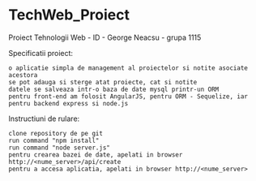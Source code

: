# TechWeb_Proiect

Proiect Tehnologii Web - ID - George Neacsu - grupa 1115

Specificatii proiect:

    o aplicatie simpla de management al proiectelor si notite asociate acestora
    se pot adauga si sterge atat proiecte, cat si notite
    datele se salveaza intr-o baza de date mysql printr-un ORM
    pentru front-end am folosit AngularJS, pentru ORM - Sequelize, iar pentru backend express si node.js

Instructiuni de rulare:

    clone repository de pe git
    run command "npm install"
    run command "node server.js"
    pentru crearea bazei de date, apelati in browser http://<nume_server>/api/create
    pentru a accesa aplicatia, apelati in browser http://<nume_server>
